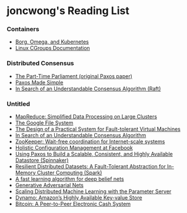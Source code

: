 # joncwong's Reading List 

### Containers
- [Borg, Omega, and Kubernetes](https://storage.googleapis.com/pub-tools-public-publication-data/pdf/44843.pdf)
- [Linux CGroups Documentation](https://www.kernel.org/doc/Documentation/cgroup-v1/cgroups.txt)

### Distributed Consensus
- [The Part-Time Parliament (original Paxos paper)](https://lamport.azurewebsites.net/pubs/lamport-paxos.pdf)
- [Paxos Made Simple](https://lamport.azurewebsites.net/pubs/paxos-simple.pdf)
- [In Search of an Understandable Consensus Algorithm (Raft)](https://pdos.csail.mit.edu/6.824/papers/raft-extended.pdf)
### Untitled
- [MapReduce: Simplified Data Processing on Large Clusters](https://pdos.csail.mit.edu/6.824/papers/mapreduce.pdf)
- [The Google File System](https://pdos.csail.mit.edu/6.824/papers/gfs.pdf)
- [The Design of a Practical System for Fault-tolerant Virtual Machines](https://pdos.csail.mit.edu/6.824/papers/vm-ft.pdf)
- [In Search of an Understandable Consensus Algorithm](https://pdos.csail.mit.edu/6.824/papers/raft-extended.pdf)
- [ZooKeeper: Wait-free coordination for Internet-scale systems](https://www.usenix.org/legacy/events/atc10/tech/full_papers/Hunt.pdf)
- [Holistic Configuration Management at Facebook](https://research.fb.com/wp-content/uploads/2016/11/holistic-configuration-management-at-facebook.pdf)
- [Using Paxos to Build a Scalable, Consistent,
and Highly Available Datastore (Spinnaker)](https://pdos.csail.mit.edu/6.824/papers/spinnaker.pdf)
- [Resilient Distributed Datasets: A Fault-Tolerant Abstraction for
In-Memory Cluster Computing (Spark)](https://pdos.csail.mit.edu/6.824/papers/zaharia-spark.pdf)
- [A fast learning algorithm for deep belief nets](https://www.cs.toronto.edu/~hinton/absps/fastnc.pdf)
- [Generative Adversarial Nets](https://papers.nips.cc/paper/5423-generative-adversarial-nets.pdf)
- [Scaling Distributed Machine Learning with the Parameter Server](https://pdos.csail.mit.edu/6.824/papers/parameter.pdf)
- [Dynamo: Amazon’s Highly Available Key-value Store](https://pdos.csail.mit.edu/6.824/papers/dynamo.pdf)
- [Bitcoin: A Peer-to-Peer Electronic Cash System](https://pdos.csail.mit.edu/6.824/papers/bitcoin.pdf)
